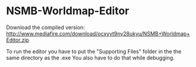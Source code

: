 # NSMB-Worldmap-Editor
Download the compiled version: http://www.mediafire.com/download/ocxyyt9ny28ukyu/NSMB+Worldmap+Editor.zip

To run the editor you have to put the "Supporting Files" folder in the the same directory as the .exe
You also have to do that while debugging.
